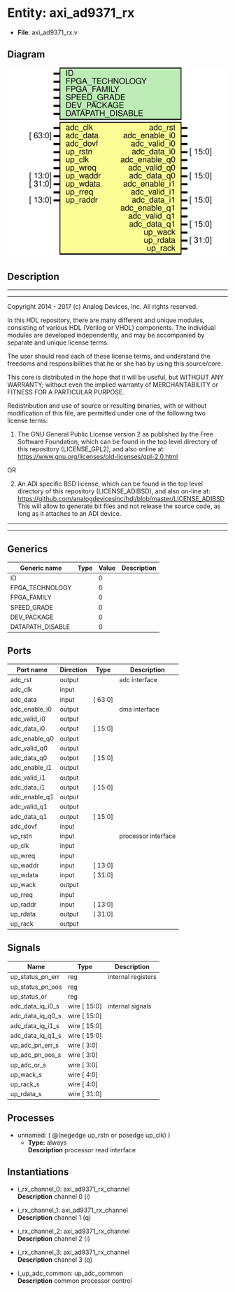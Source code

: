 # Entity: axi_ad9371_rx

- **File**: axi_ad9371_rx.v
## Diagram

![Diagram](axi_ad9371_rx.svg "Diagram")
## Description

 ***************************************************************************
 ***************************************************************************
 Copyright 2014 - 2017 (c) Analog Devices, Inc. All rights reserved.

 In this HDL repository, there are many different and unique modules, consisting
 of various HDL (Verilog or VHDL) components. The individual modules are
 developed independently, and may be accompanied by separate and unique license
 terms.

 The user should read each of these license terms, and understand the
 freedoms and responsibilities that he or she has by using this source/core.

 This core is distributed in the hope that it will be useful, but WITHOUT ANY
 WARRANTY; without even the implied warranty of MERCHANTABILITY or FITNESS FOR
 A PARTICULAR PURPOSE.

 Redistribution and use of source or resulting binaries, with or without modification
 of this file, are permitted under one of the following two license terms:

   1. The GNU General Public License version 2 as published by the
      Free Software Foundation, which can be found in the top level directory
      of this repository (LICENSE_GPL2), and also online at:
      <https://www.gnu.org/licenses/old-licenses/gpl-2.0.html>

 OR

   2. An ADI specific BSD license, which can be found in the top level directory
      of this repository (LICENSE_ADIBSD), and also on-line at:
      https://github.com/analogdevicesinc/hdl/blob/master/LICENSE_ADIBSD
      This will allow to generate bit files and not release the source code,
      as long as it attaches to an ADI device.

 ***************************************************************************
 ***************************************************************************

## Generics

| Generic name     | Type | Value | Description |
| ---------------- | ---- | ----- | ----------- |
| ID               |      | 0     |             |
| FPGA_TECHNOLOGY  |      | 0     |             |
| FPGA_FAMILY      |      | 0     |             |
| SPEED_GRADE      |      | 0     |             |
| DEV_PACKAGE      |      | 0     |             |
| DATAPATH_DISABLE |      | 0     |             |
## Ports

| Port name     | Direction | Type    | Description          |
| ------------- | --------- | ------- | -------------------- |
| adc_rst       | output    |         |  adc interface       |
| adc_clk       | input     |         |                      |
| adc_data      | input     | [ 63:0] |                      |
| adc_enable_i0 | output    |         |  dma interface       |
| adc_valid_i0  | output    |         |                      |
| adc_data_i0   | output    | [ 15:0] |                      |
| adc_enable_q0 | output    |         |                      |
| adc_valid_q0  | output    |         |                      |
| adc_data_q0   | output    | [ 15:0] |                      |
| adc_enable_i1 | output    |         |                      |
| adc_valid_i1  | output    |         |                      |
| adc_data_i1   | output    | [ 15:0] |                      |
| adc_enable_q1 | output    |         |                      |
| adc_valid_q1  | output    |         |                      |
| adc_data_q1   | output    | [ 15:0] |                      |
| adc_dovf      | input     |         |                      |
| up_rstn       | input     |         |  processor interface |
| up_clk        | input     |         |                      |
| up_wreq       | input     |         |                      |
| up_waddr      | input     | [ 13:0] |                      |
| up_wdata      | input     | [ 31:0] |                      |
| up_wack       | output    |         |                      |
| up_rreq       | input     |         |                      |
| up_raddr      | input     | [ 13:0] |                      |
| up_rdata      | output    | [ 31:0] |                      |
| up_rack       | output    |         |                      |
## Signals

| Name             | Type         | Description          |
| ---------------- | ------------ | -------------------- |
| up_status_pn_err | reg          |  internal registers  |
| up_status_pn_oos | reg          |                      |
| up_status_or     | reg          |                      |
| adc_data_iq_i0_s | wire [ 15:0] |  internal signals    |
| adc_data_iq_q0_s | wire [ 15:0] |                      |
| adc_data_iq_i1_s | wire [ 15:0] |                      |
| adc_data_iq_q1_s | wire [ 15:0] |                      |
| up_adc_pn_err_s  | wire [  3:0] |                      |
| up_adc_pn_oos_s  | wire [  3:0] |                      |
| up_adc_or_s      | wire [  3:0] |                      |
| up_wack_s        | wire [  4:0] |                      |
| up_rack_s        | wire [  4:0] |                      |
| up_rdata_s       | wire [ 31:0] |                      |
## Processes
- unnamed: ( @(negedge up_rstn or posedge up_clk) )
  - **Type:** always
</br>**Description**
 processor read interface 
## Instantiations

- i_rx_channel_0: axi_ad9371_rx_channel
</br>**Description**
 channel 0 (i)

- i_rx_channel_1: axi_ad9371_rx_channel
</br>**Description**
 channel 1 (q)

- i_rx_channel_2: axi_ad9371_rx_channel
</br>**Description**
 channel 2 (i)

- i_rx_channel_3: axi_ad9371_rx_channel
</br>**Description**
 channel 3 (q)

- i_up_adc_common: up_adc_common
</br>**Description**
 common processor control

